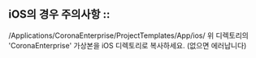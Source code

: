 ## iOS의 경우 주의사항 ::
/Applications/CoronaEnterprise/ProjectTemplates/App/ios/
위 디렉토리의 'CoronaEnterprise' 가상본을 iOS 디렉토리로 복사하세요. (없으면 에러납니다)
